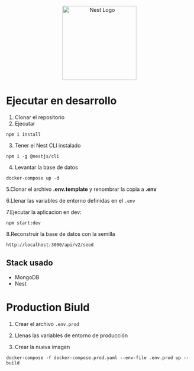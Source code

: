 <p align="center">
  <a href="http://nestjs.com/" target="blank"><img src="https://nestjs.com/img/logo-small.svg" width="200" alt="Nest Logo" /></a>
</p>

# Ejecutar en desarrollo

1. Clonar el repositorio
2. Ejecutar

```
npm i install
```

3. Tener el Nest CLI instalado

```
npm i -g @nestjs/cli
```

4. Levantar la base de datos

```
docker-compose up -d
```

5.Clonar el archivo __.env.template__ y renombrar la copia a __.env__

6.Llenar las variables de entorno definidas en el ```.env```

7.Ejecutar la aplicacion en dev: 
```
npm start:dev
```

8.Reconstruir la base de datos con la semilla
  
  ```
  http://localhost:3000/api/v2/seed
  ```
  
  ## Stack usado

* MongoDB
* Nest

# Production Biuld
1. Crear el archivo ```.env.prod```

2. Llenas las variables de entorno de producción
3. Crear la nueva imagen 
  ```
  docker-compose -f docker-compose.prod.yaml --env-file .env.prod up --build
  ```
